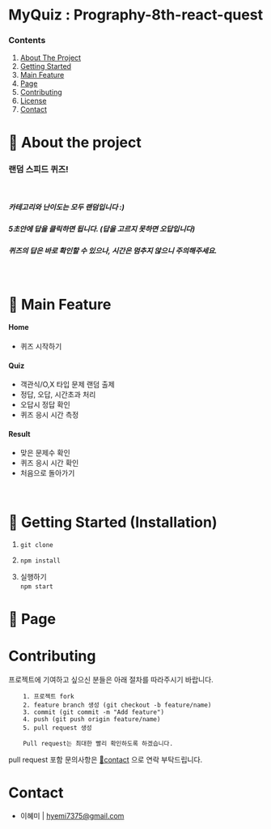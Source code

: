 # **MyQuiz : Prography-8th-react-quest**

### Contents

  <ol>
    <li><a href="#-about-the-project">About The Project</a></li>
    <li><a href="#-getting-started-installation">Getting Started</a></li>
    <li><a href="#-main-feature">Main Feature</a></li> 
    <li><a href="#-page">Page</a></li> 
    <li><a href="#contributing">Contributing</a></li>
    <li><a href="#license">License</a></li>
    <li><a href="#contact">Contact</a></li>
  </ol>


# 💫 About the project


### 랜덤 스피드 퀴즈!
<br>

##### 카테고리와 난이도는 모두 랜덤입니다 :)
##### 5초안에 답을 클릭하면 됩니다. (답을 고르지 못하면 오답입니다)
##### 퀴즈의 답은 바로 확인할 수 있으나, 시간은 멈추지 않으니 주의해주세요.

<br>

# 💫 Main Feature
#### Home
+ 퀴즈 시작하기

#### Quiz
+ 객관식/O,X 타입 문제 랜덤 출제
+ 정답, 오답, 시간초과 처리
+ 오답시 정답 확인
+ 퀴즈 응시 시간 측정

#### Result
+ 맞은 문제수 확인
+ 퀴즈 응시 시간 확인
+ 처음으로 돌아가기

<br>

# 💫 Getting Started (Installation)

1. ```git clone ```
2. 
   ```
   npm install
   ```
3. 실행하기<br>
   ```npm start```

# 💫 Page
<div align="center">

</div>


# Contributing
프로젝트에 기여하고 싶으신 분들은 아래 절차를 따라주시기 바랍니다.
```
    1. 프로젝트 fork
    2. feature branch 생성 (git checkout -b feature/name)
    3. commit (git commit -m "Add feature")
    4. push (git push origin feature/name)
    5. pull request 생성
    
    Pull request는 최대한 빨리 확인하도록 하겠습니다. 

```
pull request 포함 문의사항은 [📧contact](#contact) 으로 연락 부탁드립니다.

# Contact
- 이혜미 | hyemi7375@gmail.com
